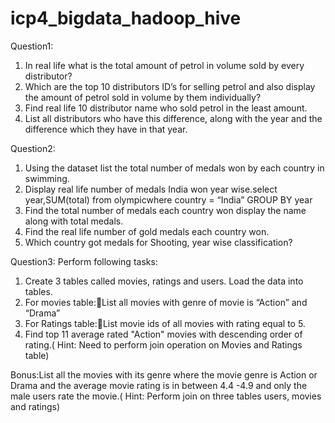 # icp4_bigdata_hadoop_hive

Question1:
1) In real life what is the total amount  of petrol in volume  sold by every distributor?
2) Which are the top 10 distributors ID’s for selling petrol and also display the amount of petrol sold in volume by them individually?
3) Find real life 10 distributor name who sold petrol in the least amount.
4) List all distributors who have this difference, along with the year and the difference which they have in that year.

Question2:
1) Using the dataset list the total number of medals won by each country in swimming.
2) Display real life number of medals India won year wise.select year,SUM(total) from olympicwhere country = “India” GROUP BY year
3) Find the total number of medals each country won display the name along with total medals.
4) Find the real life number of gold medals each country won.
5) Which country got medals for Shooting, year wise classification?

Question3:
Perform following tasks:
1) Create 3 tables called movies, ratings and users. Load the data into tables.
2) For movies table:List all movies with genre of movie is “Action” and “Drama”
3) For Ratings table:List movie ids of all movies with rating equal to 5.
4) Find top 11 average rated "Action" movies with descending order of rating.( Hint: Need to perform join operation on Movies and Ratings table)

Bonus:List all the movies with its genre where the movie genre is Action or Drama and the average movie rating is in between 4.4 -4.9 and only the male users rate the movie.( Hint: Perform join on three tables users, movies and ratings)

